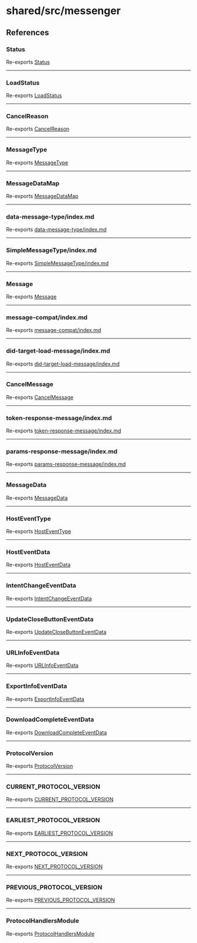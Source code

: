 # shared/src/messenger

## References

### Status

Re-exports [Status](Message.types/enumerations/status.md)

<hr />

### LoadStatus

Re-exports [LoadStatus](Message.types/enumerations/load-status/index.md)

<hr />

### CancelReason

Re-exports [CancelReason](Message.types/enumerations/cancel-reason/index.md)

<hr />

### MessageType

Re-exports [MessageType](Message.types/enumerations/message-type/index.md)

<hr />

### MessageDataMap

Re-exports [MessageDataMap](Message.types/interfaces/message-data-map/index.md)

<hr />

### data-message-type/index.md

Re-exports [data-message-type/index.md](Message.types/type-aliases/data-message-type/index.md)

<hr />

### SimpleMessageType/index.md

Re-exports [SimpleMessageType/index.md](Message.types/type-aliases/Simplemessage-type.md)

<hr />

### Message

Re-exports [Message](Message.types/type-aliases/message/index.md)

<hr />

### message-compat/index.md

Re-exports [message-compat/index.md](Message.types/type-aliases/message-compat/index.md.md)

<hr />

### did-target-load-message/index.md

Re-exports [did-target-load-message/index.md](Message.types/type-aliases/did-target-load-message/index.md.md)

<hr />

### CancelMessage

Re-exports [CancelMessage](Message.types/interfaces/cancel-message/index.md)

<hr />

### token-response-message/index.md

Re-exports [token-response-message/index.md](Message.types/interfaces/token-response-message/index.md.md)

<hr />

### params-response-message/index.md

Re-exports [params-response-message/index.md](Message.types/interfaces/params-response-message/index.md.md)

<hr />

### MessageData

Re-exports [MessageData](MessageData.types/interfaces/message-data/index.md)

<hr />

### HostEventType

Re-exports [HostEventType](MessageData.types/enumerations/host-event-type/index.md)

<hr />

### HostEventData

Re-exports [HostEventData](MessageData.types/interfaces/host-event-data/index.md)

<hr />

### IntentChangeEventData

Re-exports [IntentChangeEventData](MessageData.types/interfaces/intent-change-event-data/index.md)

<hr />

### UpdateCloseButtonEventData

Re-exports [UpdateCloseButtonEventData](MessageData.types/interfaces/update-close-button-event-data/index.md)

<hr />

### URLInfoEventData

Re-exports [URLInfoEventData](MessageData.types/interfaces/url-info-event-data/index.md)

<hr />

### ExportInfoEventData

Re-exports [ExportInfoEventData](MessageData.types/interfaces/export-info-event-data/index.md)

<hr />

### DownloadCompleteEventData

Re-exports [DownloadCompleteEventData](MessageData.types/interfaces/download-complete-event-data/index.md)

<hr />

### ProtocolVersion

Re-exports [ProtocolVersion](Protocol.types/enumerations/protocol-version/index.md)

<hr />

### CURRENT\_PROTOCOL\_VERSION

Re-exports [CURRENT_PROTOCOL_VERSION](Protocol.types/variables/current-protocol-version.md)

<hr />

### EARLIEST\_PROTOCOL\_VERSION

Re-exports [EARLIEST_PROTOCOL_VERSION](Protocol.types/variables/earliest-protocol-version.md)

<hr />

### NEXT\_PROTOCOL\_VERSION

Re-exports [NEXT_PROTOCOL_VERSION](Protocol.types/variables/next-protocol-version.md)

<hr />

### PREVIOUS\_PROTOCOL\_VERSION

Re-exports [PREVIOUS_PROTOCOL_VERSION](Protocol.types/variables/previous-protocol-version.md)

<hr />

### ProtocolHandlersModule

Re-exports [ProtocolHandlersModule](Protocol.types/interfaces/protocol-handlers-module/index.md)
